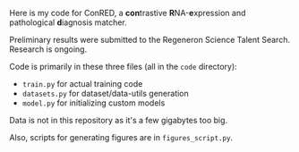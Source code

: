 Here is my code for ConRED, a **con**trastive **R**NA-**e**xpression and pathological **d**iagnosis matcher.

Preliminary results were submitted to the Regeneron Science Talent Search.
Research is ongoing.

Code is primarily in these three files (all in the ``code`` directory):
- ``train.py`` for actual training code
- ``datasets.py`` for dataset/data-utils generation
- ``model.py`` for initializing custom models

Data is not in this repository as it's a few gigabytes too big.

Also, scripts for generating figures are in ``figures_script.py``.
